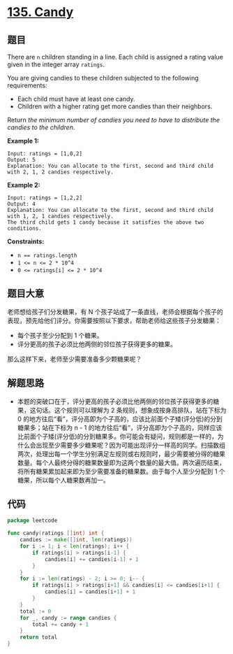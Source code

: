 # [135. Candy](https://leetcode.com/problems/candy/)


## 题目

There are `n` children standing in a line. Each child is assigned a rating value given in the integer array `ratings`.

You are giving candies to these children subjected to the following requirements:

- Each child must have at least one candy.
- Children with a higher rating get more candies than their neighbors.

Return *the minimum number of candies you need to have to distribute the candies to the children*.

**Example 1:**

```
Input: ratings = [1,0,2]
Output: 5
Explanation: You can allocate to the first, second and third child with 2, 1, 2 candies respectively.
```

**Example 2:**

```
Input: ratings = [1,2,2]
Output: 4
Explanation: You can allocate to the first, second and third child with 1, 2, 1 candies respectively.
The third child gets 1 candy because it satisfies the above two conditions.
```

**Constraints:**

- `n == ratings.length`
- `1 <= n <= 2 * 10^4`
- `0 <= ratings[i] <= 2 * 10^4`

## 题目大意

老师想给孩子们分发糖果，有 N 个孩子站成了一条直线，老师会根据每个孩子的表现，预先给他们评分。你需要按照以下要求，帮助老师给这些孩子分发糖果：

- 每个孩子至少分配到 1 个糖果。
- 评分更高的孩子必须比他两侧的邻位孩子获得更多的糖果。

那么这样下来，老师至少需要准备多少颗糖果呢？

## 解题思路

- 本题的突破口在于，评分更高的孩子必须比他两侧的邻位孩子获得更多的糖果，这句话。这个规则可以理解为 2 条规则，想象成按身高排队，站在下标为 0 的地方往后“看”，评分高即为个子高的，应该比前面个子矮(评分低)的分到糖果多；站在下标为 n - 1 的地方往后“看”，评分高即为个子高的，同样应该比前面个子矮(评分低)的分到糖果多。你可能会有疑问，规则都是一样的，为什么会出现至少需要多少糖果呢？因为可能出现评分一样高的同学。扫描数组两次，处理出每一个学生分别满足左规则或右规则时，最少需要被分得的糖果数量。每个人最终分得的糖果数量即为这两个数量的最大值。两次遍历结束，将所有糖果累加起来即为至少需要准备的糖果数。由于每个人至少分配到 1 个糖果，所以每个人糖果数再加一。

## 代码

```go
package leetcode

func candy(ratings []int) int {
	candies := make([]int, len(ratings))
	for i := 1; i < len(ratings); i++ {
		if ratings[i] > ratings[i-1] {
			candies[i] += candies[i-1] + 1
		}
	}
	for i := len(ratings) - 2; i >= 0; i-- {
		if ratings[i] > ratings[i+1] && candies[i] <= candies[i+1] {
			candies[i] = candies[i+1] + 1
		}
	}
	total := 0
	for _, candy := range candies {
		total += candy + 1
	}
	return total
}
```